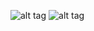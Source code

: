 ![alt tag](https://github.com/tashi-bhutia/android-tab-slide/blob/master/output/c.png)
![alt tag](https://github.com/tashi-bhutia/android-tab-slide/blob/master/output/b.png)